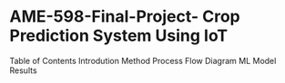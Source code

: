 # AME-598-Final-Project- Crop Prediction System Using IoT

Table of Contents
Introdution
Method
Process Flow Diagram
ML Model
Results
